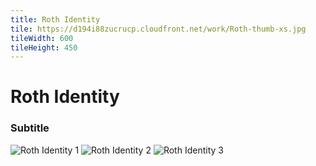 ```yaml
---
title: Roth Identity
tile: https://d194i88zucrucp.cloudfront.net/work/Roth-thumb-xs.jpg
tileWidth: 600
tileHeight: 450
---
```


# Roth Identity
### Subtitle
![Roth Identity 1](https://d194i88zucrucp.cloudfront.net/work/RothIdentity1-lg.jpg)
![Roth Identity 2](https://d194i88zucrucp.cloudfront.net/work/RothIdentity2-lg.jpg)
![Roth Identity 3](https://d194i88zucrucp.cloudfront.net/work/RothIdentity3-lg.jpg)
